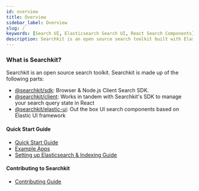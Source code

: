 ```yaml
---
id: overview
title: Overview
sidebar_label: Overview
slug: /
keywords: [Search UI, Elasticsearch Search UI, React Search Components]
description: Searchkit is an open source search toolkit built with Elasticsearch, GraphQL and React.
---
```


### What is Searchkit?

Searchkit is an open source search toolkit. Searchkit is made up of the following parts:

- [@searchkit/sdk](https://searchkit.co/docs/reference/searchkit-sdk): Browser & Node.js Client Search SDK.
- [@searchkit/client](https://searchkit.co/docs/reference/searchkit-client): Works in tandem with Searchkit's SDK to manage your search query state in React
- [@searchkit/elastic-ui](https://searchkit.co/docs/reference/searchkit-elastic-ui): Out the box UI search components based on Elastic UI framework

#### Quick Start Guide

- [Quick Start Guide](https://searchkit.co/docs/quick-start/overview)
- [Example Apps](https://github.com/searchkit/searchkit/tree/next/examples)
- [Setting up Elasticsearch & Indexing Guide](https://searchkit.co/docs/guides/elasticsearch-setup-indexing)

#### Contributing to Searchkit

- [Contributing Guide](https://github.com/searchkit/searchkit/blob/next/contributing.md)
